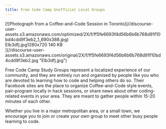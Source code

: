 ```yaml
---
title: Free Code Camp Unofficial Local Groups
---
```

<div class="lightbox-wrapper">[![Photograph from a Coffee-and-Code Session in Toronto](//discourse-user-assets.s3.amazonaws.com/optimized/2X/f/ff5fe6693f4d56b6b6b768d91f10bd4cdd9f3eb2_1_690x388.jpg)

<div class="meta"><span class="filename">Elb3dfj.jpg</span><span class="informations">1280x720 140 KB</span><span class="expand"></span></div>](//discourse-user-assets.s3.amazonaws.com/original/2X/f/ff5fe6693f4d56b6b6b768d91f10bd4cdd9f3eb2.jpg "Elb3dfj.jpg") </div>

Free Code Camp Study Groups represent a localized experience of our community, and they are entirely run and organised by people like you who are devoted to learning how to code and helping others do so. Their Facebook sites are the place to organize Coffee-and-Code style events, pair-program locally in hack sessions, or share news about other coding-related events in your area. They are meant to gather people within 15-20 minutes of each other.

Whether you live in a major metropolitan area, or a small town, we encourage you to join or create your own group to meet other busy people learning to code.